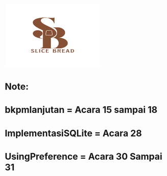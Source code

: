 <img src="logotim.png" alt="Deskripsi Gambar" width="300" height="200">

<h1>Note: </h1>
<h1>bkpmlanjutan = Acara 15 sampai 18</h1>
<h1>ImplementasiSQLite = Acara 28</h1>
<h1>UsingPreference = Acara 30 Sampai 31</h1>
